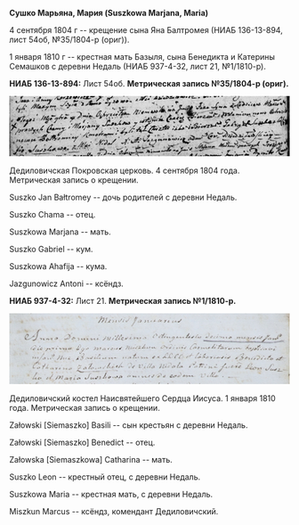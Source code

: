 **Сушко Марьяна, Мария (Suszkowa Marjana, Maria)**

4 сентября 1804 г -- крещение сына Яна Балтромея (НИАБ 136-13-894, лист
54об, №35/1804-р (ориг)).

1 января 1810 г -- крестная мать Базыля, сына Бенедикта и Катерины
Семашков с деревни Недаль (НИАБ 937-4-32, лист 21, №1/1810-р).

**НИАБ 136-13-894:** Лист 54об. **Метрическая запись №35/1804-р
(ориг).**

![](./media/eb8b168767515e7d21ff0f1976c5eb35df544b7f.png)

Дедиловичская Покровская церковь. 4 сентября 1804 года. Метрическая
запись о крещении.

Suszko Jan Bałtromey -- дочь родителей с деревни Недаль.

Suszko Chama -- отец.

Suszkowa Marjana -- мать.

Suszko Gabriel -- кум.

Suszkowa Ahafija -- кума.

Jazgunowicz Antoni -- ксёндз.

**НИАБ 937-4-32:** Лист 21. **Метрическая запись №1/1810-р.**

![](./media/aebd0aeeff73204f6fe4d28d340ac5572036defb.png)

Дедиловичский костел Наисвятейшего Сердца Иисуса. 1 января 1810 года.
Метрическая запись о крещении.

Załowski \[Siemaszko\] Basili -- сын крестьян с деревни Недаль.

Załowski \[Siemaszko\] Benedict -- отец.

Załowska \[Siemaszkowa\] Catharina -- мать.

Suszko Leon -- крестный отец, с деревни Недаль.

Suszkowa Maria -- крестная мать, с деревни Недаль.

Miszkun Marcus -- ксёндз, комендант Дедиловичский.
